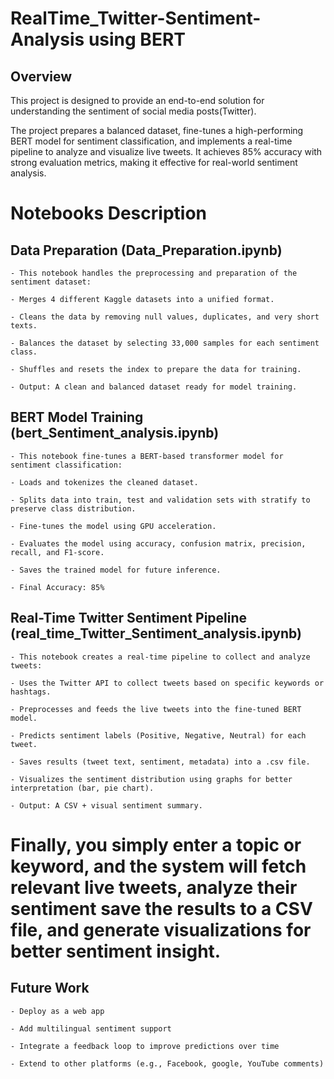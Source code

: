 # RealTime_Twitter-Sentiment-Analysis using BERT
## Overview
This project is designed to provide an end-to-end solution for understanding the sentiment of social media posts(Twitter). 

The project prepares a balanced dataset, fine-tunes a high-performing BERT model for sentiment classification, and implements a real-time pipeline to analyze and visualize live tweets. It achieves 85% accuracy with strong evaluation metrics, making it effective for real-world sentiment analysis.

# Notebooks Description

## Data Preparation (Data_Preparation.ipynb)
    - This notebook handles the preprocessing and preparation of the sentiment dataset:

    - Merges 4 different Kaggle datasets into a unified format.

    - Cleans the data by removing null values, duplicates, and very short texts.

    - Balances the dataset by selecting 33,000 samples for each sentiment class.

    - Shuffles and resets the index to prepare the data for training.

    - Output: A clean and balanced dataset ready for model training. 

## BERT Model Training (bert_Sentiment_analysis.ipynb)
    - This notebook fine-tunes a BERT-based transformer model for sentiment classification:

    - Loads and tokenizes the cleaned dataset.

    - Splits data into train, test and validation sets with stratify to preserve class distribution.

    - Fine-tunes the model using GPU acceleration.

    - Evaluates the model using accuracy, confusion matrix, precision, recall, and F1-score.

    - Saves the trained model for future inference.

    - Final Accuracy: 85%

## Real-Time Twitter Sentiment Pipeline (real_time_Twitter_Sentiment_analysis.ipynb)
    - This notebook creates a real-time pipeline to collect and analyze tweets:

    - Uses the Twitter API to collect tweets based on specific keywords or hashtags.

    - Preprocesses and feeds the live tweets into the fine-tuned BERT model.

    - Predicts sentiment labels (Positive, Negative, Neutral) for each tweet.

    - Saves results (tweet text, sentiment, metadata) into a .csv file.

    - Visualizes the sentiment distribution using graphs for better interpretation (bar, pie chart).

    - Output: A CSV + visual sentiment summary.

# Finally, you simply enter a topic or keyword, and the system will fetch relevant live tweets, analyze their sentiment save the results to a CSV file, and generate visualizations for better sentiment insight.

## Future Work

    - Deploy as a web app 

    - Add multilingual sentiment support

    - Integrate a feedback loop to improve predictions over time

    - Extend to other platforms (e.g., Facebook, google, YouTube comments)

